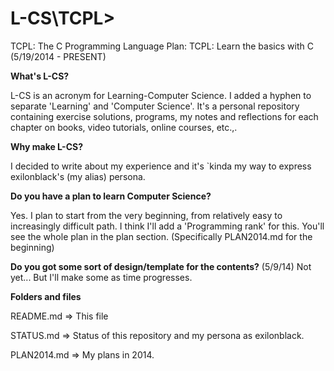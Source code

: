 L-CS\TCPL\>
====

TCPL: The C Programming Language
Plan: TCPL: Learn the basics with C (5/19/2014 - PRESENT)

**What's L-CS?**
  
L-CS is an acronym for Learning-Computer Science. I added a hyphen to separate 'Learning' and 'Computer Science'. It's a personal repository containing exercise solutions, programs, my notes and reflections for each chapter on books, video tutorials, online courses, etc.,.
  
**Why make L-CS?**

I decided to write about my experience and it's `kinda my way to express exilonblack's (my alias) persona.

**Do you have a plan to learn Computer Science?**

  Yes. I plan to start from the very beginning, from relatively easy to increasingly difficult path. I think I'll add a 'Programming rank' for this. You'll see the whole plan in the plan section. (Specifically PLAN2014.md for the beginning)
  
**Do you got some sort of design/template for the contents?**
  (5/9/14) Not yet... But I'll make some as time progresses.
  
**Folders and files**
  
  README.md => This file
  
  STATUS.md => Status of this repository and my persona as exilonblack.
  
  PLAN2014.md => My plans in 2014.
  
